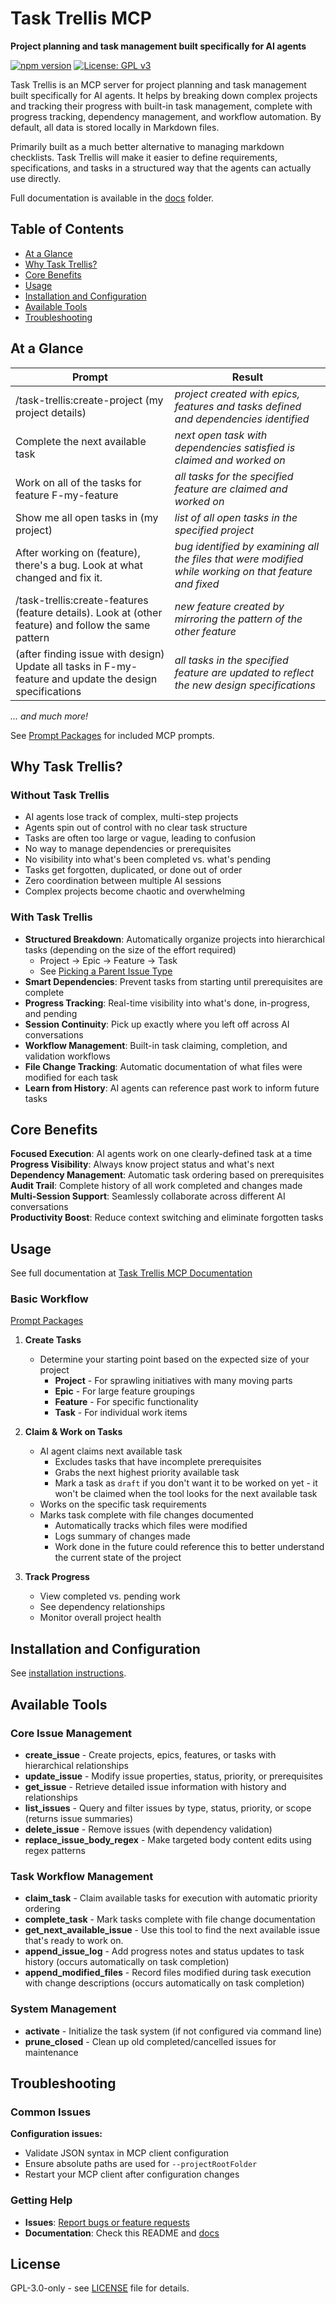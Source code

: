 # Task Trellis MCP

**Project planning and task management built specifically for AI agents**

[![npm version](https://badge.fury.io/js/%40langadventurellc%2Ftask-trellis-mcp.svg)](https://www.npmjs.com/package/@langadventurellc/task-trellis-mcp)
[![License: GPL v3](https://img.shields.io/badge/License-GPLv3-blue.svg)](https://www.gnu.org/licenses/gpl-3.0)

Task Trellis is an MCP server for project planning and task management built specifically for AI agents. It helps by breaking down complex projects and tracking their progress with built-in task management, complete with progress tracking, dependency management, and workflow automation. By default, all data is stored locally in Markdown files.

Primarily built as a much better alternative to managing markdown checklists. Task Trellis will make it easier to define requirements, specifications, and tasks in a structured way that the agents can actually use directly.

Full documentation is available in the [docs](docs/index.md) folder.

## Table of Contents

- [At a Glance](#at-a-glance)
- [Why Task Trellis?](#why-task-trellis)
- [Core Benefits](#core-benefits)
- [Usage](#usage)
- [Installation and Configuration](#installation-and-configuration)
- [Available Tools](#available-tools)
- [Troubleshooting](#troubleshooting)

## At a Glance

| Prompt                                                                                                  | Result                                                                                                 |
| ------------------------------------------------------------------------------------------------------- | ------------------------------------------------------------------------------------------------------ |
| /task-trellis:create-project (my project details)                                                       | _project created with epics, features and tasks defined and dependencies identified_                   |
| Complete the next available task                                                                        | _next open task with dependencies satisfied is claimed and worked on_                                  |
| Work on all of the tasks for feature F-my-feature                                                       | _all tasks for the specified feature are claimed and worked on_                                        |
| Show me all open tasks in (my project)                                                                  | _list of all open tasks in the specified project_                                                      |
| After working on (feature), there's a bug. Look at what changed and fix it.                             | _bug identified by examining all the files that were modified while working on that feature and fixed_ |
| /task-trellis:create-features (feature details). Look at (other feature) and follow the same pattern    | _new feature created by mirroring the pattern of the other feature_                                    |
| (after finding issue with design) Update all tasks in F-my-feature and update the design specifications | _all tasks in the specified feature are updated to reflect the new design specifications_              |

_... and much more!_

See [Prompt Packages](docs/prompts.md) for included MCP prompts.

## Why Task Trellis?

### Without Task Trellis

- AI agents lose track of complex, multi-step projects
- Agents spin out of control with no clear task structure
- Tasks are often too large or vague, leading to confusion
- No way to manage dependencies or prerequisites
- No visibility into what's been completed vs. what's pending
- Tasks get forgotten, duplicated, or done out of order
- Zero coordination between multiple AI sessions
- Complex projects become chaotic and overwhelming

### With Task Trellis

- **Structured Breakdown**: Automatically organize projects into hierarchical tasks (depending on the size of the effort required)
  - Project → Epic → Feature → Task
  - See [Picking a Parent Issue Type](docs/issues.md#picking-a-parent-issue-type)
- **Smart Dependencies**: Prevent tasks from starting until prerequisites are complete
- **Progress Tracking**: Real-time visibility into what's done, in-progress, and pending
- **Session Continuity**: Pick up exactly where you left off across AI conversations
- **Workflow Management**: Built-in task claiming, completion, and validation workflows
- **File Change Tracking**: Automatic documentation of what files were modified for each task
- **Learn from History**: AI agents can reference past work to inform future tasks

## Core Benefits

**Focused Execution**: AI agents work on one clearly-defined task at a time  
**Progress Visibility**: Always know project status and what's next  
**Dependency Management**: Automatic task ordering based on prerequisites  
**Audit Trail**: Complete history of all work completed and changes made  
**Multi-Session Support**: Seamlessly collaborate across different AI conversations  
**Productivity Boost**: Reduce context switching and eliminate forgotten tasks

## Usage

See full documentation at [Task Trellis MCP Documentation](docs/index.md)

### Basic Workflow

[Prompt Packages](docs/prompts.md)

1. **Create Tasks**
   - Determine your starting point based on the expected size of your project
     - **Project** - For sprawling initiatives with many moving parts
     - **Epic** - For large feature groupings
     - **Feature** - For specific functionality
     - **Task** - For individual work items

2. **Claim & Work on Tasks**
   - AI agent claims next available task
     - Excludes tasks that have incomplete prerequisites
     - Grabs the next highest priority available task
     - Mark a task as `draft` if you don't want it to be worked on yet - it won't be claimed when the tool looks for the next available task
   - Works on the specific task requirements
   - Marks task complete with file changes documented
     - Automatically tracks which files were modified
     - Logs summary of changes made
     - Work done in the future could reference this to better understand the current state of the project

3. **Track Progress**
   - View completed vs. pending work
   - See dependency relationships
   - Monitor overall project health

## Installation and Configuration

See [installation instructions](docs/installation.md).

## Available Tools

### Core Issue Management

- **create_issue** - Create projects, epics, features, or tasks with hierarchical relationships
- **update_issue** - Modify issue properties, status, priority, or prerequisites
- **get_issue** - Retrieve detailed issue information with history and relationships
- **list_issues** - Query and filter issues by type, status, priority, or scope (returns issue summaries)
- **delete_issue** - Remove issues (with dependency validation)
- **replace_issue_body_regex** - Make targeted body content edits using regex patterns

### Task Workflow Management

- **claim_task** - Claim available tasks for execution with automatic priority ordering
- **complete_task** - Mark tasks complete with file change documentation
- **get_next_available_issue** - Use this tool to find the next available issue that's ready to work on.
- **append_issue_log** - Add progress notes and status updates to task history (occurs automatically on task completion)
- **append_modified_files** - Record files modified during task execution with change descriptions (occurs automatically on task completion)

### System Management

- **activate** - Initialize the task system (if not configured via command line)
- **prune_closed** - Clean up old completed/cancelled issues for maintenance

## Troubleshooting

### Common Issues

**Configuration issues:**

- Validate JSON syntax in MCP client configuration
- Ensure absolute paths are used for `--projectRootFolder`
- Restart your MCP client after configuration changes

### Getting Help

- **Issues**: [Report bugs or feature requests](https://github.com/langadventurellc/task-trellis-mcp/issues)
- **Documentation**: Check this README and [docs](docs/index.md)

## License

GPL-3.0-only - see [LICENSE](LICENSE) file for details.
